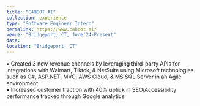 ```yaml
---
title: "CAHOOT.AI"
collection: experience
type: "Software Engineer Intern"
permalink: https://www.cahoot.ai/
venue: "Bridgeport, CT, June'24-Present"
date:
location: "Bridgeport, CT"
---
```


• Created 3 new revenue channels by leveraging third-party APIs for integrations with Walmart, Tiktok, & NetSuite
using Microsoft technologies such as C#, ASP.NET, MVC, AWS Cloud, & MS SQL Server in an Agile environment <br>
• Increased customer traction with 40% uptick in SEO/Accessibility performance tracked through Google analytics
